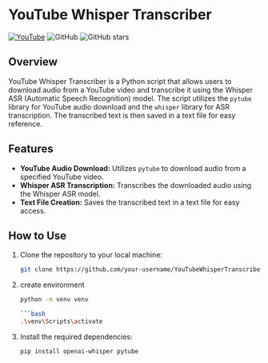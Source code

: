 # YouTube Whisper Transcriber

[![YouTube](https://img.shields.io/badge/YouTube-red?style=for-the-badge&logo=youtube&logoColor=white)](https://www.youtube.com/)
![GitHub](https://img.shields.io/github/license/your-username/YouTubeWhisperTranscriber)
![GitHub stars](https://img.shields.io/github/stars/your-username/YouTubeWhisperTranscriber?style=social)

## Overview

YouTube Whisper Transcriber is a Python script that allows users to download audio from a YouTube video and transcribe it using the Whisper ASR (Automatic Speech Recognition) model. The script utilizes the `pytube` library for YouTube audio download and the `whisper` library for ASR transcription. The transcribed text is then saved in a text file for easy reference.

## Features

- **YouTube Audio Download:** Utilizes `pytube` to download audio from a specified YouTube video.
- **Whisper ASR Transcription:** Transcribes the downloaded audio using the Whisper ASR model.
- **Text File Creation:** Saves the transcribed text in a text file for easy access.

## How to Use

1. Clone the repository to your local machine:

   ```bash
   git clone https://github.com/your-username/YouTubeWhisperTranscriber.git

2. create environment
    ```bash
   python -m venv venv

   ```bash
   .\venv\Scripts\activate
    
3. Install the required dependencies:

   ```bash
   pip install openai-whisper pytube
